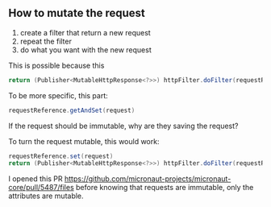 ## How to mutate the request

1. create a filter that return a new request
2. repeat the filter
3. do what you want with the new request

This is possible because this

```java
return (Publisher<MutableHttpResponse<?>>) httpFilter.doFilter(requestReference.getAndSet(request), this);
```

To be more specific, this part:

```java
requestReference.getAndSet(request)
```

If the request should be immutable, why are they saving the request?

To turn the request mutable, this would work:

```java
requestReference.set(request)
return (Publisher<MutableHttpResponse<?>>) httpFilter.doFilter(requestReference.get(request), this);
```

I opened this PR https://github.com/micronaut-projects/micronaut-core/pull/5487/files before knowing that requests 
are immutable, only the attributes are mutable.
